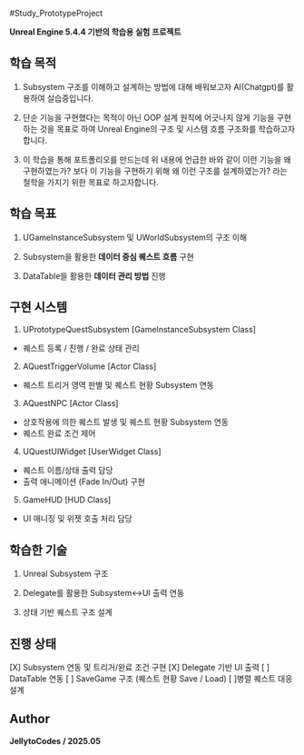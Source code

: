 #Study_PrototypeProject

**Unreal Engine 5.4.4 기반의 학습용 실험 프로젝트**

## 학습 목적
 1. Subsystem 구조를 이해하고 설계하는 방법에 대해 배워보고자 AI(Chatgpt)를 활용하여 실습중입니다.
  
 2. 단순 기능을 구현했다는 목적이 아닌 OOP 설계 원칙에 어긋나지 않게 기능을 구현하는 것을 목표로 하여
 Unreal Engine의 구조 및 시스템 흐름 구조화를 학습하고자 합니다.

 3. 이 학습을 통해 포트폴리오를 만드는데 위 내용에 언급한 바와 같이 이런 기능을 왜 구현하였는가? 보다
 이 기능을 구현하기 위해 왜 이런 구조를 설계하였는가? 라는 철학을 가지기 위한 목표로 하고자합니다.

## 학습 목표
 1. UGameInstanceSubsystem 및 UWorldSubsystem의 구조 이해

 2. Subsystem을 활용한 **데이터 중심 퀘스트 흐름** 구현

 3. DataTable을 활용한 **데이터 관리 방법** 진행

## 구현 시스템

 1. UPrototypeQuestSubsystem [GameInstanceSubsystem Class]
  - 퀘스트 등록 / 진행 / 완료 상태 관리

 2. AQuestTriggerVolume [Actor Class]
  - 퀘스트 트리거 영역 판별 및 퀘스트 현황 Subsystem 연동

 3. AQuestNPC [Actor Class]
  - 상호작용에 의한 퀘스트 발생 및 퀘스트 현황 Subsystem 연동
  - 퀘스트 완료 조건 제어
 
 4. UQuestUIWidget [UserWidget Class]
  - 퀘스트 이름/상태 출력 담당
  - 출력 애니메이션 (Fade In/Out) 구현
 
 5. GameHUD [HUD Class]
  - UI 매니징 및 위젯 호출 처리 담당

## 학습한 기술
 1. Unreal Subsystem 구조
    
 2. Delegate를 활용한 Subsystem↔UI 출력 연동

 3. 상태 기반 퀘스트 구조 설계

## 진행 상태
 [X] Subsystem 연동 및 트리거/완료 조건 구현
 [X] Delegate 기반 UI 출력
 [ ] DataTable 연동
 [ ] SaveGame 구조 (퀘스트 현황 Save / Load)
 [ ]병렬 퀘스트 대응 설계

## Author
 **JellytoCodes / 2025.05**
